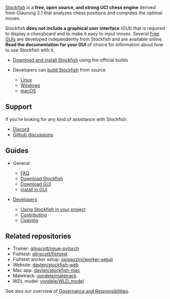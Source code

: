 [Stockfish](https://stockfishchess.org/) is a **free, open source, and strong UCI chess engine** derived from Glaurung 2.1 that analyzes chess positions and computes the optimal moves.

Stockfish **does not include a graphical user interface** (GUI) that is required to display a chessboard and to make it easy to input moves. Several [Free GUIs](Download-and-usage#free) are developed independently from Stockfish and are available online.
**Read the documentation for your GUI** of choice for information about how to use Stockfish with it.

- [Download and install Stockfish](Download-and-usage#download-stockfish) using the official builds

- Developers can [build Stockfish](Compiling-from-source) from source
  - [Linux](Compiling-from-source#linux)
  - [Windows](Compiling-from-source#windows)
  - [macOS](Compiling-from-source#macos)

## Support

If you're looking for any kind of assistance with Stockfish.

- [Discord](https://discord.gg/GWDRS3kU6R)
- [Github discussions](https://github.com/official-stockfish/Stockfish/discussions/categories/q-a)

## Guides

- General

  - [FAQ](Stockfish-FAQ)
  - [Download Stockfish](Download-and-usage#download-stockfish)
  - [Download GUI](Download-and-usage#download-a-chess-gui)
  - [Install in GUI](Download-and-usage#install-in-a-chess-gui)

- [Developers](Developers)
  - [Using Stockfish in your project](Developers#using-stockfish-in-your-own-project)
  - [Contributing](Developers#participating-in-the-project)
  - [Copying](https://github.com/official-stockfish/Stockfish/blob/master/Copying.txt)

## Related repositories

- Trainer: [glinscott/nnue-pytorch](https://github.com/glinscott/nnue-pytorch)
- Fishtest: [glinscott/fishtest](https://github.com/glinscott/fishtest)
- Fishtest worker setup: [ppigazzini/worker-setup](https://github.com/ppigazzini/worker-setup)
- Website: [daylen/stockfish-web](https://github.com/daylen/stockfish-web)
- Mac app: [daylen/stockfish-mac](https://github.com/daylen/stockfish-mac)
- Matetrack: [vondele/matetrack](https://github.com/vondele/matetrack)
- WDL model: [vondele/WLD_model](https://github.com/vondele/WLD_model)

See also our overview of [Governance and Responsibilities](Governance-and-responsibilities).
